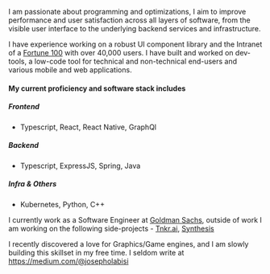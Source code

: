 I am passionate about programming and optimizations, I aim to improve performance and user satisfaction across all layers of software, from the visible user interface to the underlying backend services and infrastructure.

I have experience working on a robust UI component library and the Intranet of a [Fortune 100](https://fortune.com/ranking/fortune500/) with over 40,000 users. I have built and worked on dev-tools, a low-code tool for technical and non-technical end-users and various mobile and web applications.

#### My current proficiency and software stack includes 
##### Frontend 
- Typescript, React, React Native, GraphQl
##### Backend
- Typescript, ExpressJS, Spring, Java
##### Infra & Others
- Kubernetes, Python, C++

I currently work as a Software Engineer at [Goldman Sachs](https://www.goldmansachs.com/), outside of work I am working on the following side-projects - [Tnkr.ai](http://www.tnkr.ai/), [Synthesis](https://synthesisapp.com/)

I recently discovered a love for Graphics/Game engines, and I am slowly building this skillset in my free time.
I seldom write at https://medium.com/@josepholabisi

